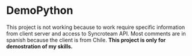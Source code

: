 # DemoPython
This project is not working because to work require specific information from client server and access to Syncroteam API.
Most comments are in spanish because the client is from Chile.
**This project is only for demostration of my skills.**
